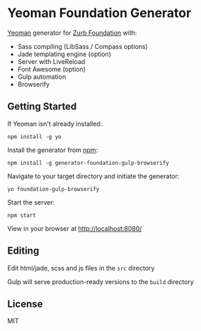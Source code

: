 # Yeoman Foundation Generator

[Yeoman](http://yeoman.io) generator for [Zurb Foundation](http://foundation.zurb.com/) with:

* Sass compiling (LibSass / Compass options)
* Jade templating engine (option)
* Server with LiveReload
* Font Awesome (option)
* Gulp automation
* Browserify

## Getting Started

If Yeoman isn't already installed:
```
npm install -g yo
```

Install the generator from [npm](https://www.npmjs.com/package/generator-foundation-gulp-browserify):
```
npm install -g generator-foundation-gulp-browserify
```

Navigate to your target directory and initiate the generator:
```
yo foundation-gulp-browserify
```

Start the server:
```
npm start
```

View in your browser at [http://localhost:8080/](http://localhost:8080/)

## Editing

Edit html/jade, scss and js files in the `src` directory

Gulp will serve production-ready versions to the `build` directory

## License

MIT
